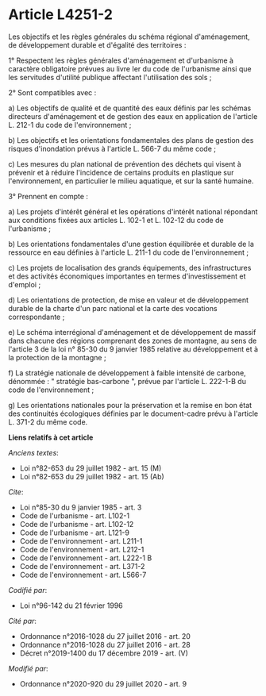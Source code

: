 # Article L4251-2

Les objectifs et les règles générales du schéma régional d'aménagement, de développement durable et d'égalité des
territoires :

1° Respectent les règles générales d'aménagement et d'urbanisme à caractère obligatoire prévues au livre Ier du code de
l'urbanisme ainsi que les servitudes d'utilité publique affectant l'utilisation des sols ;

2° Sont compatibles avec :

a) Les objectifs de qualité et de quantité des eaux définis par les schémas directeurs d'aménagement et de gestion des eaux
en application de l'article L. 212-1 du code de l'environnement ;

b) Les objectifs et les orientations fondamentales des plans de gestion des risques d'inondation prévus à l'article L. 566-7
du même code ;

c) Les mesures du plan national de prévention des déchets qui visent à prévenir et à réduire l'incidence de certains produits
en plastique sur l'environnement, en particulier le milieu aquatique, et sur la santé humaine.

3° Prennent en compte :

a) Les projets d'intérêt général et les opérations d'intérêt national répondant aux conditions fixées aux articles L. 102-1
et L. 102-12 du code de l'urbanisme ;

b) Les orientations fondamentales d'une gestion équilibrée et durable de la ressource en eau définies à l'article L. 211-1 du
code de l'environnement ;

c) Les projets de localisation des grands équipements, des infrastructures et des activités économiques importantes en termes
d'investissement et d'emploi ;

d) Les orientations de protection, de mise en valeur et de développement durable de la charte d'un parc national et la carte
des vocations correspondante ;

e) Le schéma interrégional d'aménagement et de développement de massif dans chacune des régions comprenant des zones de
montagne, au sens de l'article 3 de la loi n° 85-30 du 9 janvier 1985 relative au développement et à la protection de la
montagne ;

f) La stratégie nationale de développement à faible intensité de carbone, dénommée : " stratégie bas-carbone ", prévue par
l'article L. 222-1-B du code de l'environnement ;

g) Les orientations nationales pour la préservation et la remise en bon état des continuités écologiques définies par le
document-cadre prévu à l'article L. 371-2 du même code.

**Liens relatifs à cet article**

_Anciens textes_:

  - Loi n°82-653 du 29 juillet 1982 - art. 15 (M)
  - Loi n°82-653 du 29 juillet 1982 - art. 15 (Ab)

_Cite_:

  - Loi n°85-30 du 9 janvier 1985 - art. 3
  - Code de l'urbanisme - art. L102-1
  - Code de l'urbanisme - art. L102-12
  - Code de l'urbanisme - art. L121-9
  - Code de l'environnement - art. L211-1
  - Code de l'environnement - art. L212-1
  - Code de l'environnement - art. L222-1 B
  - Code de l'environnement - art. L371-2
  - Code de l'environnement - art. L566-7

_Codifié par_:

  - Loi n°96-142 du 21 février 1996

_Cité par_:

  - Ordonnance n°2016-1028 du 27 juillet 2016 - art. 20
  - Ordonnance n°2016-1028 du 27 juillet 2016 - art. 28
  - Décret n°2019-1400 du 17 décembre 2019 - art. (V)

_Modifié par_:

  - Ordonnance n°2020-920 du 29 juillet 2020 - art. 9
